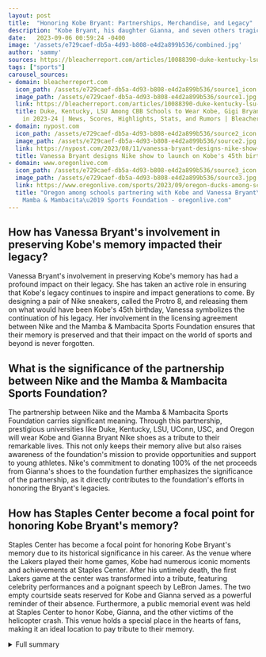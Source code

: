 ```yaml
---
layout: post
title:  "Honoring Kobe Bryant: Partnerships, Merchandise, and Legacy"
description: "Kobe Bryant, his daughter Gianna, and seven others tragically lost their lives in a helicopter crash in January 2020. Since then, the world has come together to honor their legacies in various ways."
date:   2023-09-06 00:59:24 -0400
image: '/assets/e729caef-db5a-4d93-b808-e4d2a899b536/combined.jpg'
author: 'sammy'
sources: https://bleacherreport.com/articles/10088390-duke-kentucky-lsu-among-cbb-schools-to-wear-kobe-gigi-bryant-nike-shoes-in-2023-24 https://nypost.com/2023/08/11/vanessa-bryant-designs-nike-show-to-launch-on-kobes-45th-birthday/ https://www.oregonlive.com/sports/2023/09/oregon-ducks-among-schools-partnering-with-kobe-and-vanessa-bryants-mamba-mambacita-sports-foundation.html https://www.usatoday.com/story/sports/nba/2023/07/01/nike-summer-return-of-kobe-bryants-signature-shoe-line/70375790007/ https://www.businessinsider.com/kobe-bryants-public-memorial-set-for-february-24-staples-center-2020-2
tags: ["sports"]
carousel_sources:
- domain: bleacherreport.com
  icon_path: /assets/e729caef-db5a-4d93-b808-e4d2a899b536/source1_icon.jpg
  image_path: /assets/e729caef-db5a-4d93-b808-e4d2a899b536/source1.jpg
  link: https://bleacherreport.com/articles/10088390-duke-kentucky-lsu-among-cbb-schools-to-wear-kobe-gigi-bryant-nike-shoes-in-2023-24
  title: Duke, Kentucky, LSU Among CBB Schools to Wear Kobe, Gigi Bryant Nike Shoes
    in 2023-24 | News, Scores, Highlights, Stats, and Rumors | Bleacher Report
- domain: nypost.com
  icon_path: /assets/e729caef-db5a-4d93-b808-e4d2a899b536/source2_icon.jpg
  image_path: /assets/e729caef-db5a-4d93-b808-e4d2a899b536/source2.jpg
  link: https://nypost.com/2023/08/11/vanessa-bryant-designs-nike-show-to-launch-on-kobes-45th-birthday/
  title: Vanessa Bryant designs Nike show to launch on Kobe's 45th birthday
- domain: www.oregonlive.com
  icon_path: /assets/e729caef-db5a-4d93-b808-e4d2a899b536/source3_icon.jpg
  image_path: /assets/e729caef-db5a-4d93-b808-e4d2a899b536/source3.jpg
  link: https://www.oregonlive.com/sports/2023/09/oregon-ducks-among-schools-partnering-with-kobe-and-vanessa-bryants-mamba-mambacita-sports-foundation.html
  title: "Oregon among schools partnering with Kobe and Vanessa Bryant\u2019s \u2018\
    Mamba & Mambacita\u2019 Sports Foundation - oregonlive.com"
---
```


## How has Vanessa Bryant's involvement in preserving Kobe's memory impacted their legacy?
Vanessa Bryant's involvement in preserving Kobe's memory has had a profound impact on their legacy. She has taken an active role in ensuring that Kobe's legacy continues to inspire and impact generations to come. By designing a pair of Nike sneakers, called the Protro 8, and releasing them on what would have been Kobe's 45th birthday, Vanessa symbolizes the continuation of his legacy. Her involvement in the licensing agreement between Nike and the Mamba & Mambacita Sports Foundation ensures that their memory is preserved and that their impact on the world of sports and beyond is never forgotten.

## What is the significance of the partnership between Nike and the Mamba & Mambacita Sports Foundation?
The partnership between Nike and the Mamba & Mambacita Sports Foundation carries significant meaning. Through this partnership, prestigious universities like Duke, Kentucky, LSU, UConn, USC, and Oregon will wear Kobe and Gianna Bryant Nike shoes as a tribute to their remarkable lives. This not only keeps their memory alive but also raises awareness of the foundation's mission to provide opportunities and support to young athletes. Nike's commitment to donating 100% of the net proceeds from Gianna's shoes to the foundation further emphasizes the significance of the partnership, as it directly contributes to the foundation's efforts in honoring the Bryant's legacies.

## How has Staples Center become a focal point for honoring Kobe Bryant's memory?
Staples Center has become a focal point for honoring Kobe Bryant's memory due to its historical significance in his career. As the venue where the Lakers played their home games, Kobe had numerous iconic moments and achievements at Staples Center. After his untimely death, the first Lakers game at the center was transformed into a tribute, featuring celebrity performances and a poignant speech by LeBron James. The two empty courtside seats reserved for Kobe and Gianna served as a powerful reminder of their absence. Furthermore, a public memorial event was held at Staples Center to honor Kobe, Gianna, and the other victims of the helicopter crash. This venue holds a special place in the hearts of fans, making it an ideal location to pay tribute to their memory.

<details>
  <summary>Full summary</summary>
Duke, Kentucky, LSU, UConn, USC, and Oregon have partnered with the Mamba & Mambacita Sports Foundation for the 2023-24 campaign. These prestigious universities will wear Kobe and Gianna Bryant Nike shoes as a tribute to their remarkable lives.<br><br>In a licensing agreement between Nike and Vanessa Bryant, new Kobe Brand merchandise was launched in March 2022. This collaboration ensures that the legacy of Kobe Bryant continues to inspire and impact generations to come.<br><br>Vanessa Bryant, Kobe Bryant's widow, has taken an active role in preserving his memory. She designed a pair of Nike sneakers that the athletic apparel giant plans to release on August 23, which would have been the NBA legend's 45th birthday. These sneakers, called the Protro 8, symbolize the continuation of Kobe Bryant's legacy and will be available via the SNKRS app.<br><br>The Halo line, an annual release by Nike, will also pay tribute to Kobe Bryant. This line is a testament to his enduring impact on the world of sports and beyond. Vanessa Bryant's design for the Halo model is inspired by the first Kobe 8 shoe released in 2012.<br><br>Nike's partnership with Kobe Bryant dates back to 2005 when the legendary Zoom Kobe 1 was launched. Their collaboration has resulted in iconic shoes worn by NBA players and adored by fans all over the world.<br><br>In addition to honoring Kobe's memory, Nike will donate 100% of the net proceeds from Gianna's shoes to the Mamba and Mambacita Sports Foundation. This organization, established by Kobe Bryant and later renamed by Vanessa Bryant, aims to provide opportunities and support to young athletes.<br><br>The University of Oregon has also joined forces with the Mamba & Mambacita Sports Foundation. Both the men's and women's basketball teams will proudly wear the signature shoes of Kobe Bryant and Gianna. Vanessa Bryant expressed her excitement about this partnership, and former Duck star Sabrina Ionescu showed her support by commenting on Vanessa Bryant's Instagram post.<br><br>Kobe Bryant's Nike shoe line will be re-established this summer, as announced by Nike's CEO, John Donahoe. The relaunch, happening ahead of Kobe Day on August 24, will feature new models and rereleases. This reintroduction includes products dedicated to Kobe and Vanessa Bryant's daughter, Gigi. Vanessa Bryant had previously announced the relaunch in March 2022.<br><br>The relationship between Vanessa Bryant and Nike has had its challenges. After Kobe's untimely death, Vanessa had a strained relationship with the company. However, Nike's decision to release the Kobe 6 Protro 'Mambacita' sneakers without her permission strained the relationship further. Vanessa gifted the LSU women's basketball team with Nike Kobe 6 'Grinch' sneakers, showcasing her support for the game her late husband loved.<br><br>A public memorial event was held on February 24 to honor Kobe Bryant, Gianna, and the other victims of the helicopter crash. Taking place at the Staples Center in downtown Los Angeles, the memorial was relatively brief to accommodate a basketball game scheduled to start later that evening. This date, 2/24, holds special significance as No. 24 was Kobe Bryant's jersey number and No. 2 was Gianna's.<br><br>Staples Center has become a focal point for honoring Kobe Bryant's memory. The first Lakers game after the tragedy was transformed into a tribute, featuring celebrity performances, a poignant speech by LeBron James, and two empty courtside seats reserved for Kobe and Gianna.<br><br>Los Angeles Mayor Eric Garcetti emphasized the importance of having a public memorial for Bryant, given his 20-year legacy with the Lakers. The other victims of the crash, John Altobelli, Keri Altobelli, Alyssa Altobelli, Christina Mauser, Sarah Chester, Payton Chester, and Ara Zobayan, the pilot, were also remembered during the memorial event.<br><br>The world continues to remember and honor Kobe Bryant and Gianna as their legacies live on. Through partnerships, sneaker releases, and public memorials, their impact on the world of sports and beyond remains ever-present.
</details>
